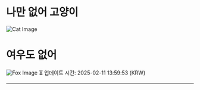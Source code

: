 
# 나만 없어 고양이

![Cat Image](https://cdn2.thecatapi.com/images/OGTWqNNOt.jpg)

# 여우도 없어
![Fox Image](https://randomfox.ca/images/35.jpg)
⏳ 업데이트 시간: 2025-02-11 13:59:53 (KRW)

---
